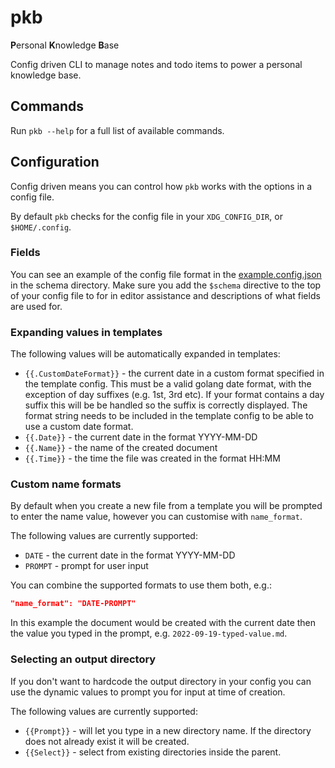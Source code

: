 # pkb

**P**ersonal **K**nowledge **B**ase

Config driven CLI to manage notes and todo items to power a personal knowledge base.

## Commands

Run `pkb --help` for a full list of available commands.

## Configuration

Config driven means you can control how `pkb` works with the options in a
config file.

By default `pkb` checks for the config file in your `XDG_CONFIG_DIR`, or
`$HOME/.config`.

### Fields

You can see an example of the config file format in the
[example.config.json](./schema/example.config.json) in the schema directory.
Make sure you add the `$schema` directive to the top of your config file to
for in editor assistance and descriptions of what fields are used for.

### Expanding values in templates

The following values will be automatically expanded in templates:

- `{{.CustomDateFormat}}` - the current date in a custom format specified in the
template config. This must be a valid golang date format, with the exception
of day suffixes (e.g. 1st, 3rd etc). If your format contains a day suffix this
will be be handled so the suffix is correctly displayed. The format string needs
to be included in the template config to be able to use a custom date format.
- `{{.Date}}` - the current date in the format YYYY-MM-DD
- `{{.Name}}` - the name of the created document
- `{{.Time}}` - the time the file was created in the format HH:MM

### Custom name formats

By default when you create a new file from a template you will be prompted to
enter the name value, however you can customise with `name_format`.

The following values are currently supported:

- `DATE` - the current date in the format YYYY-MM-DD
- `PROMPT` - prompt for user input

You can combine the supported formats to use them both, e.g.:

```json
"name_format": "DATE-PROMPT"
```

In this example the document would be created with the current date then the
value you typed in the prompt, e.g. `2022-09-19-typed-value.md`.

### Selecting an output directory

If you don't want to hardcode the output directory in your config you can use
the dynamic values to prompt you for input at time of creation.

The following values are currently supported:

- `{{Prompt}}` - will let you type in a new directory name. If the directory
does not already exist it will be created.
- `{{Select}}` - select from existing directories inside the parent.

